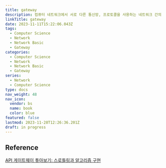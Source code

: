 ```yaml
---
title: gateway
description: 컴퓨터 네트워크에서 서로 다른 통신망, 프로토콜을 사용하는 네트워크 간의 통신을 가능하게 하는 컴퓨터나 소프트웨어를 두루 일컫는 용어, 즉 다른 네트워크로 들어가는 관문 역할을 하는 네트워크 포인트
linkTitle: gateway
date: 2023-11-11T15:22:06.043Z
tags:
  - Computer Science
  - Network
  - Network Basic
  - Gateway
categories:
  - Computer Science
  - Network
  - Network Basic
  - Gateway
series:
  - Network
  - Computer Science
type: docs
nav_weight: 48
nav_icon:
  vendor: bs
  name: book
  color: blue
featured: false
lastmod: 2023-11-28T12:26:36.201Z
draft: in progress
---
```


## Reference

[API 게이트웨이 톺아보기: 스로틀링과 알고리즘 구현](https://yozm.wishket.com/magazine/detail/1900/)
